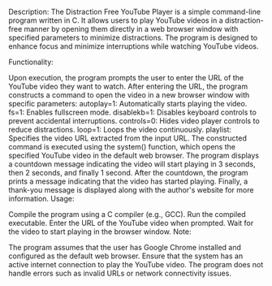 Description:
The Distraction Free YouTube Player is a simple command-line program written in C. It allows users to play YouTube videos in a distraction-free manner by opening them directly in a web browser window with specified parameters to minimize distractions. The program is designed to enhance focus and minimize interruptions while watching YouTube videos.

Functionality:

Upon execution, the program prompts the user to enter the URL of the YouTube video they want to watch.
After entering the URL, the program constructs a command to open the video in a new browser window with specific parameters:
autoplay=1: Automatically starts playing the video.
fs=1: Enables fullscreen mode.
disablekb=1: Disables keyboard controls to prevent accidental interruptions.
controls=0: Hides video player controls to reduce distractions.
loop=1: Loops the video continuously.
playlist: Specifies the video URL extracted from the input URL.
The constructed command is executed using the system() function, which opens the specified YouTube video in the default web browser.
The program displays a countdown message indicating the video will start playing in 3 seconds, then 2 seconds, and finally 1 second.
After the countdown, the program prints a message indicating that the video has started playing.
Finally, a thank-you message is displayed along with the author's website for more information.
Usage:

Compile the program using a C compiler (e.g., GCC).
Run the compiled executable.
Enter the URL of the YouTube video when prompted.
Wait for the video to start playing in the browser window.
Note:

The program assumes that the user has Google Chrome installed and configured as the default web browser.
Ensure that the system has an active internet connection to play the YouTube video.
The program does not handle errors such as invalid URLs or network connectivity issues.
